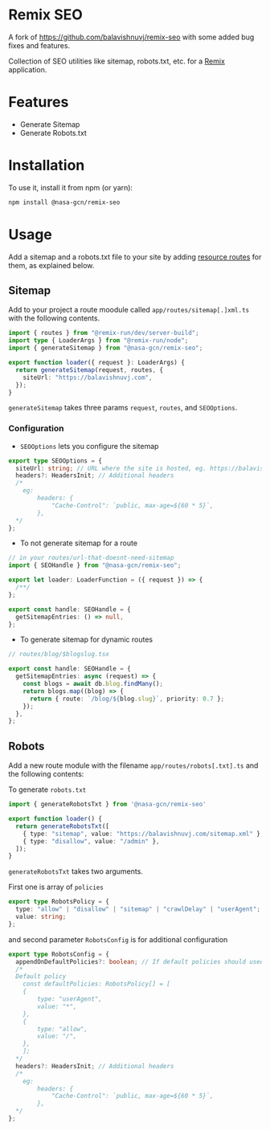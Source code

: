 # Remix SEO

A fork of https://github.com/balavishnuvj/remix-seo with some added bug fixes and features.

Collection of SEO utilities like sitemap, robots.txt, etc. for a [Remix](https://remix.run/) application.

# Features

- Generate Sitemap
- Generate Robots.txt

# Installation

To use it, install it from npm (or yarn):

```sh
npm install @nasa-gcn/remix-seo
```

# Usage

Add a sitemap and a robots.txt file to your site by adding [resource routes](https://remix.run/docs/en/main/guides/resource-routes) for them, as explained below.

## Sitemap

Add to your project a route moodule called `app/routes/sitemap[.]xml.ts` with the following contents.

```ts
import { routes } from "@remix-run/dev/server-build";
import type { LoaderArgs } from "@remix-run/node";
import { generateSitemap } from "@nasa-gcn/remix-seo";

export function loader({ request }: LoaderArgs) {
  return generateSitemap(request, routes, {
    siteUrl: "https://balavishnuvj.com",
  });
}
```

`generateSitemap` takes three params `request`, `routes`, and `SEOOptions`.

### Configuration

- `SEOOptions` lets you configure the sitemap

```ts
export type SEOOptions = {
  siteUrl: string; // URL where the site is hosted, eg. https://balavishnuvj.com
  headers?: HeadersInit; // Additional headers
  /*
    eg:  
        headers: {
            "Cache-Control": `public, max-age=${60 * 5}`,
        },
  */
};
```

- To not generate sitemap for a route

```ts
// in your routes/url-that-doesnt-need-sitemap
import { SEOHandle } from "@nasa-gcn/remix-seo";

export let loader: LoaderFunction = ({ request }) => {
  /**/
};

export const handle: SEOHandle = {
  getSitemapEntries: () => null,
};
```

- To generate sitemap for dynamic routes

```ts
// routes/blog/$blogslug.tsx

export const handle: SEOHandle = {
  getSitemapEntries: async (request) => {
    const blogs = await db.blog.findMany();
    return blogs.map((blog) => {
      return { route: `/blog/${blog.slug}`, priority: 0.7 };
    });
  },
};
```

## Robots

Add a new route module with the filename `app/routes/robots[.txt].ts` and the
following contents:

To generate `robots.txt`

```ts
import { generateRobotsTxt } from '@nasa-gcn/remix-seo'

export function loader() {
  return generateRobotsTxt([
    { type: "sitemap", value: "https://balavishnuvj.com/sitemap.xml" },
    { type: "disallow", value: "/admin" },
  ]);
}
```

`generateRobotsTxt` takes two arguments.

First one is array of `policies`

```ts
export type RobotsPolicy = {
  type: "allow" | "disallow" | "sitemap" | "crawlDelay" | "userAgent";
  value: string;
};
```

and second parameter `RobotsConfig` is for additional configuration

```ts
export type RobotsConfig = {
  appendOnDefaultPolicies?: boolean; // If default policies should used
  /*
  Default policy
    const defaultPolicies: RobotsPolicy[] = [
    {
        type: "userAgent",
        value: "*",
    },
    {
        type: "allow",
        value: "/",
    },
    ];
  */
  headers?: HeadersInit; // Additional headers
  /*
    eg:  
        headers: {
            "Cache-Control": `public, max-age=${60 * 5}`,
        },
  */
};
```
